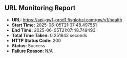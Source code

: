 ## URL Monitoring Report

- **URL:** https://api-gw1-prod1.fisglobal.com/gw/v1/health
- **Start Time:** 2025-06-05T21:07:48.497551
- **End Time:** 2025-06-05T21:07:48.749493
- **Total Time Taken:** 0.251942 seconds
- **HTTP Status Code:** 200
- **Status:** Success
- **Failure Reason:** N/A
